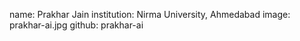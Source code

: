 name: Prakhar Jain
institution: Nirma University, Ahmedabad
image: prakhar-ai.jpg
github: prakhar-ai